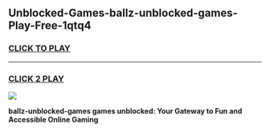 
## Unblocked-Games-ballz-unblocked-games-Play-Free-1qtq4
<h3>
<a href="https://premium76.site?title=ballz-unblocked-games&ref=15A">CLICK TO PLAY</a></h3>
<hr>

<h3>
<a href="https://premium76.site?title=ballz-unblocked-games&ref=15A">CLICK 2 PLAY</a>
  
</h3>

<a href="https://premium76.site?title=ballz-unblocked-games&ref=15A"><img src="https://clearcache.store/games.png"></a>


**ballz-unblocked-games games unblocked: Your Gateway to Fun and Accessible Online Gaming**
